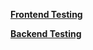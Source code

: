 
<a href="Material/frontendTesting.md">**Frontend Testing**</a>

<a href="Material/backendTesting.md">**Backend Testing**</a>
